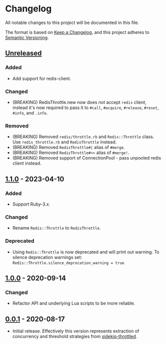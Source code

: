 # Changelog

All notable changes to this project will be documented in this file.

The format is based on [Keep a Changelog](https://keepachangelog.com/en/1.1.0/),
and this project adheres to [Semantic Versioning](https://semver.org/spec/v2.0.0.html).

## [Unreleased]

### Added

- Add support for redis-client.

### Changed

- (BREAKING) RedisThrottle.new now does not accept `redis` client, instead it's
  now required to pass it to `#call`, `#acquire`, `#release`, `#reset`, `#info`,
  and `.info`.

### Removed

- (BREAKING) Removed `redis/throttle.rb` and `Redis::Throttle` class.
  Use `redis_throttle.rb` and `RedisThrottle` instead.
- (BREAKING) Removed `RedisThrottle#|` alias of `#merge`.
- (BREAKING) Removed `RedisThrottle#<<` alias of `#merge!`.
- (BREAKING) Removed support of ConnectionPool - pass unpooled redis client
  instead.


## [1.1.0] - 2023-04-10

### Added

- Support Ruby-3.x.

### Changed

- Rename `Redis::Throttle` to `RedisThrottle`.

### Deprecated

- Using `Redis::Throttle` is now deprecated and will print out warning.
  To silence deprecation warnings set:
  `Redis::Throttle.silence_deprecation_warning = true`


## [1.0.0] - 2020-09-14

### Changed

- Refactor API and underlying Lua scripts to be more reliable.


## [0.0.1] - 2020-08-17

- Initial release. Effectively this version represents extraction of concurrency
  and threshold strategies from [sidekiq-throttled](https://github.com/ixti/sidekiq-throttled).


[unreleased]: https://gitlab.com/ixti/redis-throttle/-/compare/v1.1.0...main
[1.1.0]: https://gitlab.com/ixti/redis-throttle/-/compare/v1.0.0...v1.1.0
[1.0.0]: https://gitlab.com/ixti/redis-throttle/-/compare/v0.0.1...v1.0.0
[0.0.1]: https://gitlab.com/ixti/redis-throttle/-/commit/b5647214f5202a52e457adb354d26d3ab8fe7c50
